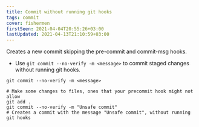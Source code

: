 ```yaml
---
title: Commit without running git hooks
tags: commit
cover: fishermen
firstSeen: 2021-04-04T20:55:26+03:00
lastUpdated: 2021-04-13T21:10:59+03:00
---
```


Creates a new commit skipping the pre-commit and commit-msg hooks.

- Use `git commit --no-verify -m <message>` to commit staged changes without running git hooks.

```shell
git commit --no-verify -m <message>
```

```shell
# Make some changes to files, ones that your precommit hook might not allow
git add .
git commit --no-verify -m "Unsafe commit"
# Creates a commit with the message "Unsafe commit", without running git hooks
```
